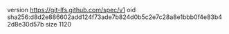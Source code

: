 version https://git-lfs.github.com/spec/v1
oid sha256:d8d2e886602add124f73ade7b824d0b5c2e7c28a8e1bbb0f4e83b42d8e30d57b
size 1120
